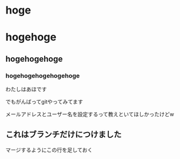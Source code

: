 # hoge
# hogehoge
## hogehogehoge
### hogehogehogehogehoge

わたしはあほです

でもがんばってgitやってみてます

メールアドレスとユーザー名を設定するって教えといてほしかったけどw

## これはブランチだけにつけました

マージするようにこの行を足しておく
